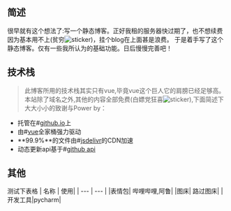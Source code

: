## 简述

很早就有这个想法了:写一个静态博客。正好我租的服务器快过期了，也不想续费因为基本用不上(贫穷![sticker](yellow-face/27))，挂个blog在上面甚是浪费。
于是着手写了这个静态博客。仅有一些我所认为的基础功能。日后慢慢完善吧！

## 技术栈

> 此博客所用的技术栈其实只有vue,毕竟vue这个巨人它的肩膀已经足够高。  
> 本站除了域名之外,其他的内容全部免费(白嫖党狂喜![sticker](yellow-face/56)),下面简述下大大小小的致谢与Power by：

* 托管在#[github.io](https://github.io)上
* 由#[vue](https://vuejs.org)全家桶强力驱动
* **99.9%**的文件由#[jsdelivr](https://www.jsdelivr.com/)的CDN加速
* 动态更新api基于#[github api](https://developer.github.com/)

## 其他

测试下表格
| 名称 | 使用|
| --- | --- |
|表情包| 哔哩哔哩,阿鲁|
|图床| 路过图床|
|开发工具|pycharm|